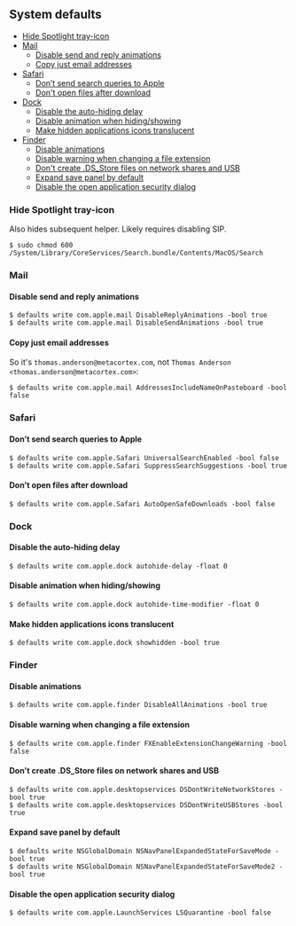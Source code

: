 ## System defaults

<!-- MarkdownTOC -->

- [Hide Spotlight tray-icon](#hide-spotlight-tray-icon)
- [Mail](#mail)
    - [Disable send and reply animations](#disable-send-and-reply-animations)
    - [Copy just email addresses](#copy-just-email-addresses)
- [Safari](#safari)
    - [Don’t send search queries to Apple](#don%E2%80%99t-send-search-queries-to-apple)
    - [Don't open files after download](#dont-open-files-after-download)
- [Dock](#dock)
    - [Disable the auto-hiding delay](#disable-the-auto-hiding-delay)
    - [Disable animation when hiding/showing](#disable-animation-when-hidingshowing)
    - [Make hidden applications icons translucent](#make-hidden-applications-icons-translucent)
- [Finder](#finder)
    - [Disable animations](#disable-animations)
    - [Disable warning when changing a file extension](#disable-warning-when-changing-a-file-extension)
    - [Don't create .DS_Store files on network shares and USB](#dont-create-ds_store-files-on-network-shares-and-usb)
    - [Expand save panel by default](#expand-save-panel-by-default)
    - [Disable the open application security dialog](#disable-the-open-application-security-dialog)

<!-- /MarkdownTOC -->

### Hide Spotlight tray-icon

Also hides subsequent helper. Likely requires disabling SIP.

```
$ sudo chmod 600 /System/Library/CoreServices/Search.bundle/Contents/MacOS/Search
```

### Mail

#### Disable send and reply animations

```
$ defaults write com.apple.mail DisableReplyAnimations -bool true
$ defaults write com.apple.mail DisableSendAnimations -bool true
```

#### Copy just email addresses

So it's `thomas.anderson@metacortex.com`, not `Thomas Anderson <thomas.anderson@metacortex.com>`:

```
$ defaults write com.apple.mail AddressesIncludeNameOnPasteboard -bool false
```

### Safari

#### Don’t send search queries to Apple

```
$ defaults write com.apple.Safari UniversalSearchEnabled -bool false
$ defaults write com.apple.Safari SuppressSearchSuggestions -bool true
```

#### Don't open files after download

```
$ defaults write com.apple.Safari AutoOpenSafeDownloads -bool false
```

### Dock

#### Disable the auto-hiding delay

```
$ defaults write com.apple.dock autohide-delay -float 0
```

#### Disable animation when hiding/showing

```
$ defaults write com.apple.dock autohide-time-modifier -float 0
```

#### Make hidden applications icons translucent

```
$ defaults write com.apple.dock showhidden -bool true
```

### Finder

#### Disable animations

```
$ defaults write com.apple.finder DisableAllAnimations -bool true
```

#### Disable warning when changing a file extension

```
$ defaults write com.apple.finder FXEnableExtensionChangeWarning -bool false
```

#### Don't create .DS_Store files on network shares and USB

```
$ defaults write com.apple.desktopservices DSDontWriteNetworkStores -bool true
$ defaults write com.apple.desktopservices DSDontWriteUSBStores -bool true
```

#### Expand save panel by default

```
$ defaults write NSGlobalDomain NSNavPanelExpandedStateForSaveMode -bool true
$ defaults write NSGlobalDomain NSNavPanelExpandedStateForSaveMode2 -bool true
```

#### Disable the open application security dialog

```
$ defaults write com.apple.LaunchServices LSQuarantine -bool false
```
